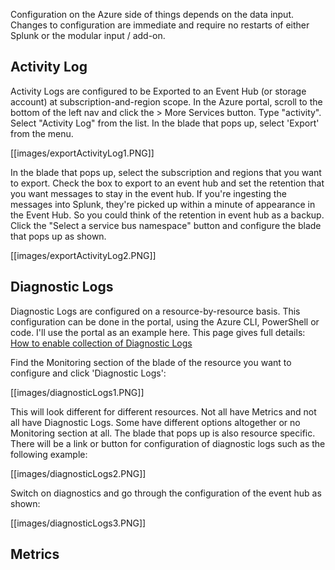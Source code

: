 Configuration on the Azure side of things depends on the data input. Changes to configuration are immediate and require no restarts of either Splunk or the modular input / add-on.

## Activity Log
Activity Logs are configured to be Exported to an Event Hub (or storage account) at subscription-and-region scope. In the Azure portal, scroll to the bottom of the left nav and click the \> More Services button. Type "activity". Select "Activity Log" from the list. In the blade that pops up, select 'Export' from the menu.  

[[images/exportActivityLog1.PNG]]  

In the blade that pops up, select the subscription and regions that you want to export. Check the box to export to an event hub and set the retention that you want messages to stay in the event hub. If you're ingesting the messages into Splunk, they're picked up within a minute of appearance in the Event Hub. So you could think of the retention in event hub as a backup. Click the "Select a service bus namespace" button and configure the blade that pops up as shown.

[[images/exportActivityLog2.PNG]]  

## Diagnostic Logs
Diagnostic Logs are configured on a resource-by-resource basis. This configuration can be done in the portal, using the Azure CLI, PowerShell or code. I'll use the portal as an example here. This page gives full details: [How to enable collection of Diagnostic Logs](https://docs.microsoft.com/en-us/azure/monitoring-and-diagnostics/monitoring-overview-of-diagnostic-logs#how-to-enable-collection-of-diagnostic-logs)

Find the Monitoring section of the blade of the resource you want to configure and click 'Diagnostic Logs':

[[images/diagnosticLogs1.PNG]]  

This will look different for different resources. Not all have Metrics and not all have Diagnostic Logs. Some have different options altogether or no Monitoring section at all. The blade that pops up is also resource specific. There will be a link or button for configuration of diagnostic logs such as the following example:

[[images/diagnosticLogs2.PNG]]  

Switch on diagnostics and go through the configuration of the event hub as shown:

[[images/diagnosticLogs3.PNG]]  

## Metrics

